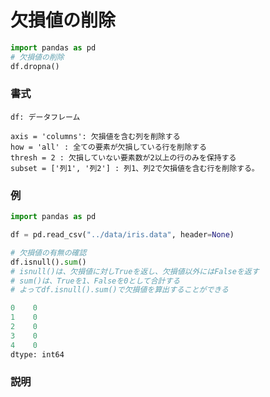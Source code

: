 # 欠損値の削除

```python
import pandas as pd
# 欠損値の削除
df.dropna()
```

### 書式

	df: データフレーム

	axis = 'columns': 欠損値を含む列を削除する
	how = 'all' : 全ての要素が欠損している行を削除する
	thresh = 2 : 欠損していない要素数が2以上の行のみを保持する
	subset = ['列1', '列2'] : 列1、列2で欠損値を含む行を削除する。

### 例

```python
import pandas as pd

df = pd.read_csv("../data/iris.data", header=None)

# 欠損値の有無の確認
df.isnull().sum()
# isnull()は、欠損値に対しTrueを返し、欠損値以外にはFalseを返す
# sum()は、Trueを1、Falseを0として合計する
# よってdf.isnull().sum()で欠損値を算出することができる
```

```python
0    0
1    0
2    0
3    0
4    0
dtype: int64
```

### 説明

